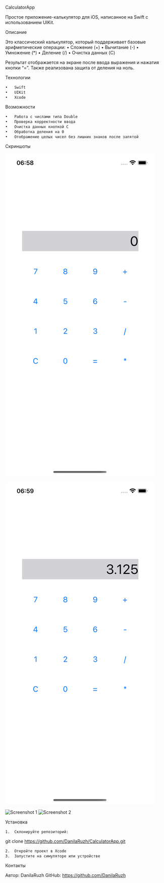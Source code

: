 CalculatorApp

Простое приложение-калькулятор для iOS, написанное на Swift с использованием UIKit.

Описание

Это классический калькулятор, который поддерживает базовые арифметические операции:
	•	Сложение (+)
	•	Вычитание (-)
	•	Умножение (*)
	•	Деление (/)
	•	Очистка данных (C)

Результат отображается на экране после ввода выражения и нажатия кнопки “=”.
Также реализована защита от деления на ноль.

Технологии

	•	Swift
	•	UIKit
	•	Xcode

Возможности

	•	Работа с числами типа Double
	•	Проверка корректности ввода
	•	Очистка данных кнопкой C
	•	Обработка деления на 0
	•	Отображение целых чисел без лишних знаков после запятой

Скриншоты

![Alt text](Calculator/Screen_1.png)

![Alt text](Calculator/Screen_2.png)

<img src="AutoLayout/Screen_1.png" alt="Screenshot 1" width="400">
<img src="AutoLayout/Screen_2.png" alt="Screenshot 2" width="400">

Установка

	1.	Склонируйте репозиторий:

git clone https://github.com/DanilaRuzh/CalculatorApp.git

	2.	Откройте проект в Xcode
	3.	Запустите на симуляторе или устройстве

Контакты

Автор: DanilaRuzh
GitHub: https://github.com/DanilaRuzh
